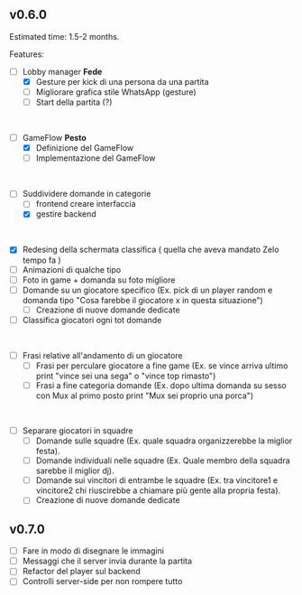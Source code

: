 ## v0.6.0

Estimated time: 1.5-2 months.

Features:

- [ ] Lobby manager **Fede**
  - [x] Gesture per kick di una persona da una partita
  - [ ] Migliorare grafica stile WhatsApp (gesture)
  - [ ] Start della partita (?)
</br>

- [ ] GameFlow **Pesto**
  - [x] Definizione del GameFlow
  - [ ] Implementazione del GameFlow
</br>

- [ ] Suddividere domande in categorie
  - [ ] frontend creare interfaccia
  - [x] gestire backend
</br>

- [x] Redesing della schermata classifica ( quella che aveva mandato Zelo tempo fa )
- [ ] Animazioni di qualche tipo
- [ ] Foto in game + domanda su foto migliore
- [ ] Domande su un giocatore specifico (Ex. pick di un player random e domanda tipo "Cosa farebbe il giocatore x in questa situazione")
  - [ ] Creazione di nuove domande dedicate
- [ ] Classifica giocatori ogni tot domande
</br>

- [ ] Frasi relative all'andamento di un giocatore
  - [ ] Frasi per perculare giocatore a fine game (Ex. se vince arriva ultimo print "vince sei una sega" o "vince top rimasto")
  - [ ] Frasi a fine categoria domande (Ex. dopo ultima domanda su sesso con Mux al primo posto print "Mux sei proprio una porca")
</br>

- [ ] Separare giocatori in squadre
  - [ ] Domande sulle squadre (Ex. quale squadra organizzerebbe la miglior festa).
  - [ ] Domande individuali nelle squadre (Ex. Quale membro della squadra sarebbe il miglior dj).
  - [ ] Domande sui vincitori di entrambe le squadre (Ex. tra vincitore1 e vincitore2 chi riuscirebbe a chiamare più gente alla propria festa).
  - [ ] Creazione di nuove domande dedicate

## v0.7.0

- [ ] Fare in modo di disegnare le immagini
- [ ] Messaggi che il server invia durante la partita
- [ ] Refactor del player sul backend
- [ ] Controlli server-side per non rompere tutto
